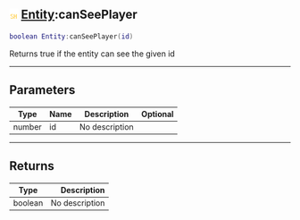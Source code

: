 ## ![shared](../../.gitbook/assets/shared.png) [Entity](entity):canSeePlayer

```lua
boolean Entity:canSeePlayer(id)
```

Returns true if the entity can see the given id

------
## Parameters

| Type   | Name | Description | Optional |
| ------ | ---- | ----------- | -------: |
| number | id | No description |  |


------
## Returns

| Type   | Description |
| ------ | ----------: |
| boolean | No description |

